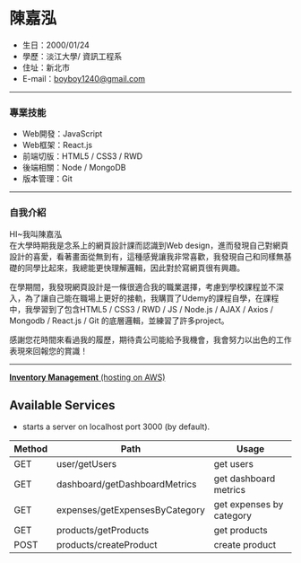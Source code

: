 # 陳嘉泓
- 生日：2000/01/24
- 學歷：淡江大學/ 資訊工程系
- 住址：新北市
- E-mail：boyboy1240@gmail.com
<hr>

### 專業技能
- Web開發：JavaScript
- Web框架：React.js
- 前端切版：HTML5 / CSS3 / RWD 
- 後端相關：Node / MongoDB
- 版本管理：Git

<hr>

### 自我介紹
HI~我叫陳嘉泓<BR>
在大學時期我是念系上的網頁設計課而認識到Web design，進而發現自己對網頁設計的喜愛，看著畫面從無到有，這種感覺讓我非常喜歡，我發現自己和同樣無基礎的同學比起來，我總能更快理解邏輯，因此對於寫網頁很有興趣。<BR>

在學期間，我發現網頁設計是一條很適合我的職業選擇，考慮到學校課程並不深入，為了讓自己能在職場上更好的接軌，我購買了Udemy的課程自學，在課程中，我學習到了包含HTML5 / CSS3 / RWD  / JS / Node.js / AJAX / Axios / Mongodb / React.js / Git 的底層邏輯，並練習了許多project。

感謝您花時間來看過我的履歷，期待貴公司能給予我機會，我會努力以出色的工作表現來回報您的賞識！<BR>
<hr>

<a href="https://main.d2znlb4vr25kav.amplifyapp.com/dashboard" target="blank"><B>Inventory Management</B> (hosting on AWS)</a> <BR>

Available Services
---
* starts a server on localhost port 3000 (by default). 

|  Method  | Path                           |    Usage                         |
| -------- | ------------------------------ | -------------------------------- |
| GET      | user/getUsers                  | get users                        |
| GET      | dashboard/getDashboardMetrics  | get dashboard metrics            |
| GET      | expenses/getExpensesByCategory | get expenses by category         |
| GET      | products/getProducts           | get products                     |
| POST     | products/createProduct         | create product                   |
